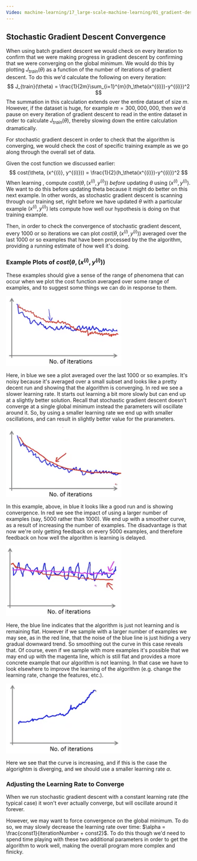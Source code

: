 ```yaml
---
Video: machine-learning/17_large-scale-machine-learning/01_gradient-descent-with-large-datasets/04_stochastic-gradient-descent-convergence.mp4
---
```


## Stochastic Gradient Descent Convergence

When using batch gradient descent we would check on every iteration to confirm that we were making progress in gradient descent by confirming that we were converging on the global minimum.  We would do this by plotting $J_{train}(\theta)$ as a function of the number of iterations of gradient descent.  To do this we'd calculate the following on every iteration:
$$
J_{train}(\theta) = \frac{1}{2m}\sum_{i=1}^{m}(h_\theta(x^{(i)})-y^{(i)})^2
$$
The summation in this calculation extends over the entire dataset of size $m$.  However, if the dataset is huge, for example $m=300,000,000$, then we'd pause on every iteration of gradient descent to read in the entire dataset in order to calculate $J_{train}(\theta)$, thereby slowing down the entire calculation dramatically.

For stochastic gradient descent in order to check that the algorithm is converging, we would check the cost of specific training example as we go along through the overall set of data.

Given the cost function we discussed earlier:
$$
cost(\theta, (x^{(i)}, y^{(i)})) = \frac{1}{2}(h_\theta(x^{(i)})-y^{(i)})^2
$$
When learning , compute $cost(\theta, (x^{(i)}, y^{(i)}))$ _before_ updating $\theta$ using $(x^{(i)}, y^{(i)})$.  We want to do this before updating theta because it might do better on this next example. In other words, as stochastic gradient descent is scanning through our training set, right before we have updated $\theta$ with a particular example $(x^{(i)}, y^{(i)})$ lets compute how well our hypothesis is doing on that training example.

Then, in order to check the convergence of stochastic gradient descent, every 1000 or so iterations we can plot $cost(\theta, (x^{(i)}, y^{(i)}))$ averaged over the last 1000 or so examples that have been processed by the the algorithm, providing a running estimate of how well it's doing.

### Example Plots of $cost(\theta,(x^{(i)},y^{(i)}))$

These examples should give a sense of the range of phenomena that can occur when we plot the cost function averaged over some range of examples, and to suggest some things we can do in response to them.

<img src="04-stochastic-gradient-descent-convergance.assets/image-20210716043305037.png" alt="image-20210716043305037" style="zoom:50%;" />

Here, in blue we see a plot averaged over the last 1000 or so examples. It's noisy because it's averaged over a small subset and looks like a pretty decent run and showing that the algorithm is converging.  In red we see a slower learning rate.  It starts out learning a bit more slowly but can end up at a slightly better solution.  Recall that stochastic gradient descent doesn't converge at a single global minimum instead the parameters will oscillate around it.  So, by using a smaller learning rate we end up with smaller oscillations, and can result in slightly better value for the prarameters.

<img src="04-stochastic-gradient-descent-convergance.assets/image-20210716043721930.png" alt="image-20210716043721930" style="zoom:50%;" />

In this example, above, in blue it looks like a good run and is showing convergence. In red we see the impact of using a larger number of examples (say, 5000 rather than 1000).  We end up with a smoother curve, as a result of increasing the number of examples.  The disadvantage is that now we're only getting feedback on every 5000 examples, and therefore feedback on how well the algorithm is learning is delayed.

<img src="04-stochastic-gradient-descent-convergance.assets/image-20210716044113947.png" alt="image-20210716044113947" style="zoom:50%;" />

Here, the blue line indicates that the algorithm is just not learning and is remaining flat.  However if we sample with a larger number of examples we may see, as in the red line, that the noise of the blue line is just hiding a very gradual downward trend.  So smoothing out the curve in this case reveals that.  Of course, even if we sample with more examples it's possible that we may end up with the magenta line, which is still flat and provides a more concrete example that our algorithm is not learning.  In that case we have to look elsewhere to improve the learning of the algorithm (e.g. change the learning rate, change the features, etc.).

<img src="04-stochastic-gradient-descent-convergance.assets/image-20210716044600221.png" alt="image-20210716044600221" style="zoom:50%;" />

Here we see that the curve is increasing, and if this is the case the algorightm is diverging, and we should use a smaller learning rate $\alpha$.

### Adjusting the Learning Rate to Converge

When we run stochastic gradient descent with a constant learning rate (the typical case) it won't ever actually converge, but will oscillate around it forever. 

However, we may want to force convergence on the global minimum.  To do so, we may slowly decrease the learning rate over time: $\alpha = \frac{const1}{iterationNumber + const2}$. To do this though we'd need to spend time playing with these two additional parameters in order to get the algorithm to work well, making the overall program more complex and finicky.
